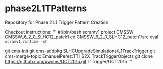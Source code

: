 # phase2L1TPatterns
Repository for Phase 2 L1 Trigger Pattern Creation


Checkout instructions:
'''
#!/bin/bash
scramv1 project CMSSW CMSSW_6_2_0_SLHC12_patch1
cd CMSSW_6_2_0_SLHC12_patch1/src
eval `scramv1 runtime -sh`

git cms-init
git cms-addpkg SLHCUpgradeSimulations/L1TrackTrigger
git cms-merge-topic EmanuelPerez:TTI_62X_TrackTriggerObjects
git clone https://github.com/uwcms/UCT2015.git L1Trigger/UCT2015
'''